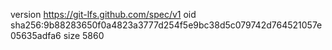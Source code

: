 version https://git-lfs.github.com/spec/v1
oid sha256:9b88283650f0a4823a3777d254f5e9bc38d5c079742d764521057e05635adfa6
size 5860
